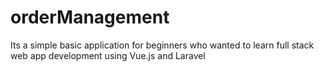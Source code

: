 # orderManagement
Its a simple basic application for beginners who wanted to learn full stack web app development using Vue.js and Laravel
